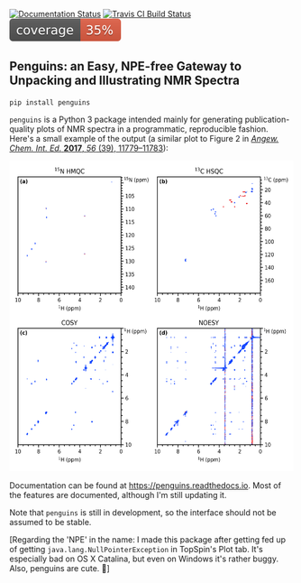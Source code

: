 [![Documentation Status](https://readthedocs.org/projects/penguins/badge/?version=latest)](https://penguins.readthedocs.io/en/latest)
[![Travis CI Build Status](https://travis-ci.com/yongrenjie/penguins.svg?branch=master)](https://travis-ci.com/github/yongrenjie/penguins)
![Code Coverage](tests/coverage.svg)

## Penguins: an Easy, NPE-free Gateway to Unpacking and Illustrating NMR Spectra

```
pip install penguins
```

`penguins` is a Python 3 package intended mainly for generating publication-quality plots of NMR spectra in a programmatic, reproducible fashion.
Here's a small example of the output (a similar plot to Figure 2 in [*Angew. Chem. Int. Ed.* **2017**, *56* (39), 11779–11783](https://doi.org/10.1002/anie.201705506)):

<div align="center"><img src="https://raw.githubusercontent.com/yongrenjie/penguins/master/docs/images/readme_example.png" height="550"></div>

Documentation can be found at https://penguins.readthedocs.io. Most of the features are documented, although I'm still updating it.

Note that `penguins` is still in development, so the interface should not be assumed to be stable.

[Regarding the 'NPE' in the name: I made this package after getting fed up of getting `java.lang.NullPointerException` in TopSpin's Plot tab. It's especially bad on OS X Catalina, but even on Windows it's rather buggy. Also, penguins are cute. 🐧]
